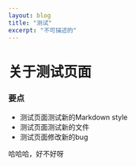 ```yaml
---
layout: blog
title: "测试"
excerpt: "不可描述的"
---
```



# 关于测试页面

### 要点

* 测试页面测试新的Markdown style
* 测试页面测试新的文件
* 测试页面修改新的bug


哈哈哈，好不好呀

